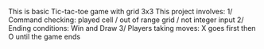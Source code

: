 This is basic Tic-tac-toe game with grid 3x3
This project involves:
1/ Command checking: played cell / out of range grid / not integer input
2/ Ending conditions: Win and Draw
3/ Players taking moves: X goes first then O until the game ends
